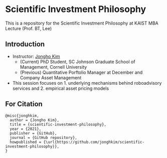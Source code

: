 # Scientific Investment Philosophy

This is a repository for the Scientific Investment Philosophy at KAIST MBA Lecture (Prof. BT, Lee)

## Introduction
- Instructor: [Jongho Kim](https://jonghkim.github.io/)
  - (Current) PhD Student, SC Johnson Graduate School of Management, Cornell University
  - (Previous) Quantitative Porftolio Manager at December and Company Asset Management
- This session focuses on 1. underlying mechanisms behind roboadvisory services and 2. empirical asset pricing models

## For Citation
```
@misc{jonghkim,
  author = {Jongho Kim},
  title = {scientific-investment-philosophy},
  year = {2021},
  publisher = {GitHub},
  journal = {GitHub repository},
  howpublished = {\url{https://github.com/jonghkim/scientific-investment-philosophy}},
}
```
